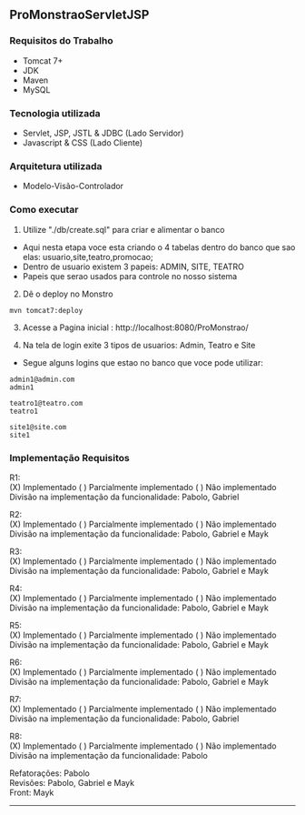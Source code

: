 ## ProMonstraoServletJSP

### Requisitos do Trabalho

- Tomcat 7+
- JDK 
- Maven
- MySQL

### Tecnologia utilizada

- Servlet, JSP, JSTL & JDBC (Lado Servidor)
- Javascript & CSS (Lado Cliente)

### Arquitetura utilizada
- Modelo-Visão-Controlador

### Como executar

1. Utilize "./db/create.sql" para criar e alimentar o banco
- Aqui nesta etapa voce esta criando o 4 tabelas dentro do banco que sao elas: usuario,site,teatro,promocao;
- Dentro de usuario existem 3 papeis: ADMIN, SITE, TEATRO
- Papeis que serao usados para controle no nosso sistema

2. Dê o deploy no Monstro

```
mvn tomcat7:deploy
```

3. Acesse a Pagina inicial : http://localhost:8080/ProMonstrao/

4. Na tela de login exite 3 tipos de usuarios: Admin, Teatro e Site <br>
- Segue alguns logins que estao no banco que voce pode utilizar:

```
admin1@admin.com
admin1

teatro1@teatro.com
teatro1

site1@site.com
site1
```


### Implementação Requisitos

R1:<br>
(X) Implementado ( ) Parcialmente implementado ( ) Não implementado<br>
Divisão na implementação da funcionalidade: Pabolo, Gabriel<br>

R2:<br>
(X) Implementado ( ) Parcialmente implementado ( ) Não implementado<br>
Divisão na implementação da funcionalidade: Pabolo, Gabriel e Mayk<br>

R3:<br>
(X) Implementado ( ) Parcialmente implementado ( ) Não implementado<br>
Divisão na implementação da funcionalidade: Pabolo, Gabriel e Mayk<br>

R4:<br>
(X) Implementado ( ) Parcialmente implementado ( ) Não implementado<br>
Divisão na implementação da funcionalidade: Pabolo, Gabriel e Mayk<br>

R5:<br>
(X) Implementado ( ) Parcialmente implementado ( ) Não implementado<br>
Divisão na implementação da funcionalidade: Pabolo, Gabriel e  Mayk<br>

R6:<br>
(X) Implementado ( ) Parcialmente implementado ( ) Não implementado<br>
Divisão na implementação da funcionalidade: Pabolo, Gabriel e Mayk<br>

R7:<br>
(X) Implementado ( ) Parcialmente implementado ( ) Não implementado<br>
Divisão na implementação da funcionalidade: Pabolo, Gabriel<br>

R8:<br>
(X) Implementado ( ) Parcialmente implementado ( ) Não implementado<br>
Divisão na implementação da funcionalidade: Pabolo<br>

Refatorações: Pabolo<br>
Revisões: Pabolo, Gabriel e Mayk<br>
Front: Mayk<br>

<hr>
